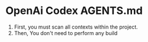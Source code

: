 # OpenAi Codex AGENTS.md

1. First, you must scan all contexts within the project.
2. Then, You don't need to perform any build